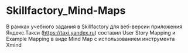 # Skillfactory_Mind-Maps

В рамках учебного задания в Skillfactory для веб-версии приложения Яндекс.Такси (https://taxi.yandex.ru) составил User Story Mapping и Example Mapping в виде Mind Map с использованием инструмента Xmind

